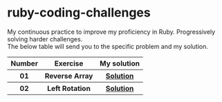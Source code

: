 # ruby-coding-challenges
My continuous practice to improve my proficiency in Ruby. Progressively solving harder challenges.
<br>
The below table will send you to the specific problem and my solution.

<table>
  <tr>
    <th>Number</th>
    <th>Exercise</th>
    <th>My solution</th>
    <tr>
      <th>01</th>
        <th>
          <a href="https://www.hackerrank.com/challenges/arrays-ds/problem?isFullScreen=true">
          </a>Reverse Array
        </th>
        <th>
          <a href="https://github.com/robert-low/ruby-coding-challenges/blob/master/01_reverse_array.rb">Solution
          </a>
        </th>
    </tr>
    <tr>
      <th>02</th>
      <th>
        <a href="https://www.hackerrank.com/challenges/array-left-rotation/problem?isFullScreen=true">
        </a>Left Rotation
      </th>
      <th>
        <a href="https://github.com/robert-low/ruby-coding-challenges/blob/master/02_left_rotation.rb">Solution
        </a>
      </th>
    </tr>
  </tr>
</table>
